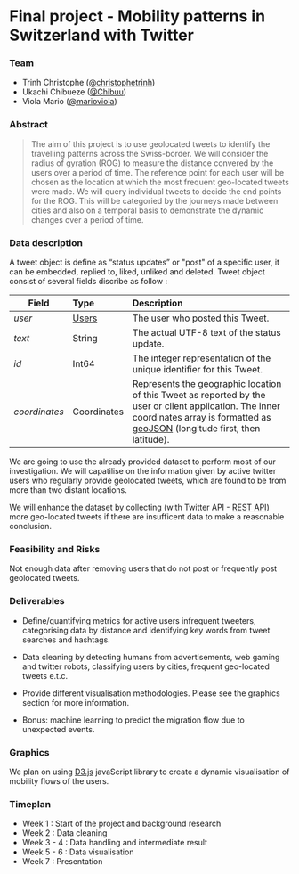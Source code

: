 # Final project - Mobility patterns in Switzerland with Twitter

### Team
- Trinh Christophe ([@christophetrinh](https://github.com/christophetrinh))
- Ukachi Chibueze ([@Chibuu](https://github.com/Chibuu))
- Viola Mario ([@marioviola](https://github.com/marioviola))

### Abstract

>The aim of this project is to use geolocated tweets to identify the travelling patterns across the Swiss-border. We will consider the radius of gyration (ROG) to measure the distance convered by the users over a period of time. 
The reference point for each user will be chosen as the location at which the most frequent geo-located tweets were made. 
We will query individual tweets to decide the end points for the ROG. This will be categoried by the journeys made between cities and also on a temporal basis to demonstrate the dynamic changes over a period of time.  

### Data description

A tweet object is define as “status updates” or "post" of a specific user, it can be embedded, replied to, liked, unliked and deleted. Tweet object consist of several fields discribe as follow :

| Field   |      Type      |  Description |
|---------|:---------------|:-------------|
| *user* | [Users](https://dev.twitter.com/overview/api/users) | The user who posted this Tweet. |
| *text* |    String   |   The actual UTF-8 text of the status update. |
| *id* | Int64 | The integer representation of the unique identifier for this Tweet.  |
| *coordinates* | Coordinates | Represents the geographic location of this Tweet as reported by the user or client application. The inner coordinates array is formatted as [geoJSON](http://geojson.org) (longitude first, then latitude). |

We are going to use the already provided dataset to perform most of our investigation. We will capatilise on the information given by active twitter users who regularly provide geolocated tweets, which are found to be from more than two distant locations.

We will enhance the dataset by collecting (with Twitter API - [REST API](https://dev.twitter.com/rest/public)) more geo-located tweets if there are insufficent data to make a reasonable conclusion.


### Feasibility and Risks

Not enough data after removing users that do not post or frequently post geolocated tweets.

### Deliverables
- Define/quantifying metrics for active users infrequent tweeters, categorising data by distance and identifying key words from tweet searches and hashtags.

- Data cleaning by detecting humans from advertisements, web gaming and twitter robots, classifying users by cities, frequent geo-located tweets e.t.c.

- Provide different visualisation methodologies. Please see the graphics section for more information.

- Bonus: machine learning to predict the migration flow due to unexpected events.

### Graphics

We plan on using [D3.js](https://d3js.org) javaScript library to create a dynamic visualisation of mobility flows of the users.

### Timeplan

- Week 1 : Start of the project and background research  
- Week 2 : Data cleaning  
- Week 3 - 4 : Data handling and intermediate result  
- Week 5 - 6 : Data visualisation  
- Week 7 : Presentation  